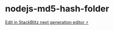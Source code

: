 # nodejs-md5-hash-folder

[Edit in StackBlitz next generation editor ⚡️](https://stackblitz.com/~/github.com/Chevallm/nodejs-md5-hash-folder)